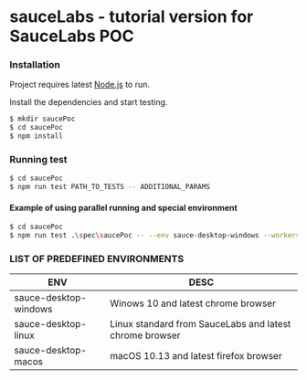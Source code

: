 # sauceLabs - tutorial version for SauceLabs POC

### Installation
Project requires latest [Node.js](https://nodejs.org/) to run.

Install the dependencies and start testing.

```sh
$ mkdir saucePoc
$ cd saucePoc
$ npm install
```


### Running test

```sh
$ cd saucePoc
$ npm run test PATH_TO_TESTS -- ADDITIONAL_PARAMS
```

#### Example of using parallel running and special environment 

```sh
$ cd saucePoc
$ npm run test .\spec\saucePoc -- --env sauce-desktop-windows --workers 4
```

### LIST OF PREDEFINED ENVIRONMENTS
| ENV | DESC |
| ------ | ------ |
|sauce-desktop-windows|Winows 10 and latest chrome browser|
|sauce-desktop-linux|Linux standard from SauceLabs and latest chrome browser|
|sauce-desktop-macos|macOS 10.13 and latest firefox browser|